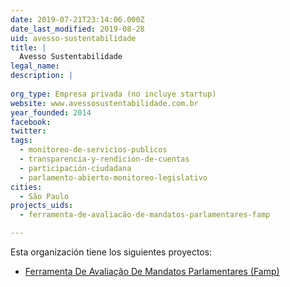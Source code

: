 ```yaml
---
date: 2019-07-21T23:14:06.000Z
date_last_modified: 2019-08-28
uid: avesso-sustentabilidade
title: |
  Avesso Sustentabilidade
legal_name: 
description: |
  
org_type: Empresa privada (no incluye startup)
website: www.avessosustentabilidade.com.br
year_founded: 2014
facebook: 
twitter: 
tags:
  - monitoreo-de-servicios-publicos
  - transparencia-y-rendicion-de-cuentas
  - participación-ciudadana
  - parlamento-abierto-monitoreo-legislativo
cities: 
  - São Paulo
projects_uids:
  - ferramenta-de-avaliacão-de-mandatos-parlamentares-famp

---
```


Esta organización tiene los siguientes proyectos:

- [Ferramenta De Avaliação De Mandatos Parlamentares (Famp)](/proyectos/ferramenta-de-avaliacão-de-mandatos-parlamentares-famp)
